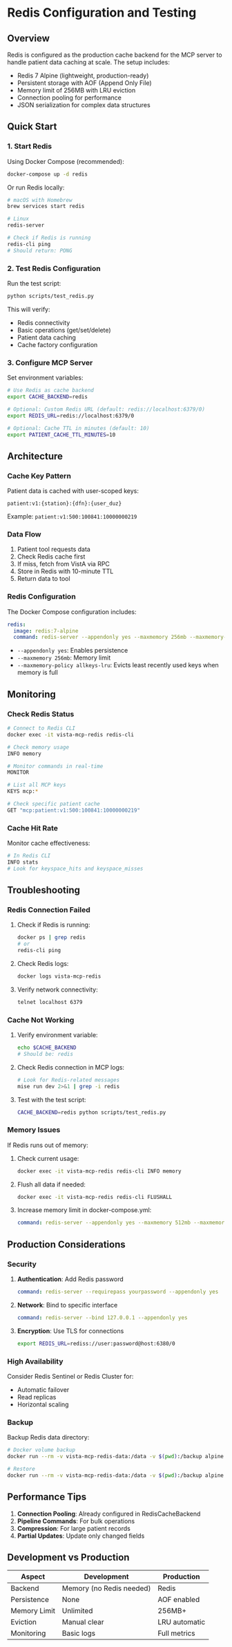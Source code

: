 # Redis Configuration and Testing

## Overview

Redis is configured as the production cache backend for the MCP server to handle patient data caching at scale. The setup includes:

- Redis 7 Alpine (lightweight, production-ready)
- Persistent storage with AOF (Append Only File)
- Memory limit of 256MB with LRU eviction
- Connection pooling for performance
- JSON serialization for complex data structures

## Quick Start

### 1. Start Redis

Using Docker Compose (recommended):
```bash
docker-compose up -d redis
```

Or run Redis locally:
```bash
# macOS with Homebrew
brew services start redis

# Linux
redis-server

# Check if Redis is running
redis-cli ping
# Should return: PONG
```

### 2. Test Redis Configuration

Run the test script:
```bash
python scripts/test_redis.py
```

This will verify:
- Redis connectivity
- Basic operations (get/set/delete)
- Patient data caching
- Cache factory configuration

### 3. Configure MCP Server

Set environment variables:
```bash
# Use Redis as cache backend
export CACHE_BACKEND=redis

# Optional: Custom Redis URL (default: redis://localhost:6379/0)
export REDIS_URL=redis://localhost:6379/0

# Optional: Cache TTL in minutes (default: 10)
export PATIENT_CACHE_TTL_MINUTES=10
```

## Architecture

### Cache Key Pattern

Patient data is cached with user-scoped keys:
```
patient:v1:{station}:{dfn}:{user_duz}
```

Example: `patient:v1:500:100841:10000000219`

### Data Flow

1. Patient tool requests data
2. Check Redis cache first
3. If miss, fetch from VistA via RPC
4. Store in Redis with 10-minute TTL
5. Return data to tool

### Redis Configuration

The Docker Compose configuration includes:

```yaml
redis:
  image: redis:7-alpine
  command: redis-server --appendonly yes --maxmemory 256mb --maxmemory-policy allkeys-lru
```

- `--appendonly yes`: Enables persistence
- `--maxmemory 256mb`: Memory limit
- `--maxmemory-policy allkeys-lru`: Evicts least recently used keys when memory is full

## Monitoring

### Check Redis Status

```bash
# Connect to Redis CLI
docker exec -it vista-mcp-redis redis-cli

# Check memory usage
INFO memory

# Monitor commands in real-time
MONITOR

# List all MCP keys
KEYS mcp:*

# Check specific patient cache
GET "mcp:patient:v1:500:100841:10000000219"
```

### Cache Hit Rate

Monitor cache effectiveness:
```bash
# In Redis CLI
INFO stats
# Look for keyspace_hits and keyspace_misses
```

## Troubleshooting

### Redis Connection Failed

1. Check if Redis is running:
   ```bash
   docker ps | grep redis
   # or
   redis-cli ping
   ```

2. Check Redis logs:
   ```bash
   docker logs vista-mcp-redis
   ```

3. Verify network connectivity:
   ```bash
   telnet localhost 6379
   ```

### Cache Not Working

1. Verify environment variable:
   ```bash
   echo $CACHE_BACKEND
   # Should be: redis
   ```

2. Check Redis connection in MCP logs:
   ```bash
   # Look for Redis-related messages
   mise run dev 2>&1 | grep -i redis
   ```

3. Test with the test script:
   ```bash
   CACHE_BACKEND=redis python scripts/test_redis.py
   ```

### Memory Issues

If Redis runs out of memory:

1. Check current usage:
   ```bash
   docker exec -it vista-mcp-redis redis-cli INFO memory
   ```

2. Flush all data if needed:
   ```bash
   docker exec -it vista-mcp-redis redis-cli FLUSHALL
   ```

3. Increase memory limit in docker-compose.yml:
   ```yaml
   command: redis-server --appendonly yes --maxmemory 512mb --maxmemory-policy allkeys-lru
   ```

## Production Considerations

### Security

1. **Authentication**: Add Redis password
   ```yaml
   command: redis-server --requirepass yourpassword --appendonly yes
   ```

2. **Network**: Bind to specific interface
   ```yaml
   command: redis-server --bind 127.0.0.1 --appendonly yes
   ```

3. **Encryption**: Use TLS for connections
   ```bash
   export REDIS_URL=rediss://user:password@host:6380/0
   ```

### High Availability

Consider Redis Sentinel or Redis Cluster for:
- Automatic failover
- Read replicas
- Horizontal scaling

### Backup

Backup Redis data directory:
```bash
# Docker volume backup
docker run --rm -v vista-mcp-redis-data:/data -v $(pwd):/backup alpine tar czf /backup/redis-backup.tar.gz /data

# Restore
docker run --rm -v vista-mcp-redis-data:/data -v $(pwd):/backup alpine tar xzf /backup/redis-backup.tar.gz -C /
```

## Performance Tips

1. **Connection Pooling**: Already configured in RedisCacheBackend
2. **Pipeline Commands**: For bulk operations
3. **Compression**: For large patient records
4. **Partial Updates**: Update only changed fields

## Development vs Production

| Aspect | Development | Production |
|--------|------------|------------|
| Backend | Memory (no Redis needed) | Redis |
| Persistence | None | AOF enabled |
| Memory Limit | Unlimited | 256MB+ |
| Eviction | Manual clear | LRU automatic |
| Monitoring | Basic logs | Full metrics |